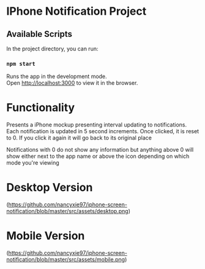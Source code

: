 # IPhone Notification Project 


## Available Scripts

In the project directory, you can run:

### `npm start`

Runs the app in the development mode.\
Open [http://localhost:3000](http://localhost:3000) to view it in the browser.

# Functionality 

Presents a iPhone mockup presenting interval updating to notifications. Each notification is updated in 5 second increments. Once clicked, it is reset to 0. If you click it again it will go back to its original place

Notifications with 0 do not show any information but anything above 0 will show either next to the app name or above the icon depending on which mode you're viewing 

# Desktop Version
(https://github.com/nancyxie97/iphone-screen-notification/blob/master/src/assets/desktop.png)

# Mobile Version
(https://github.com/nancyxie97/iphone-screen-notification/blob/master/src/assets/mobile.png)

